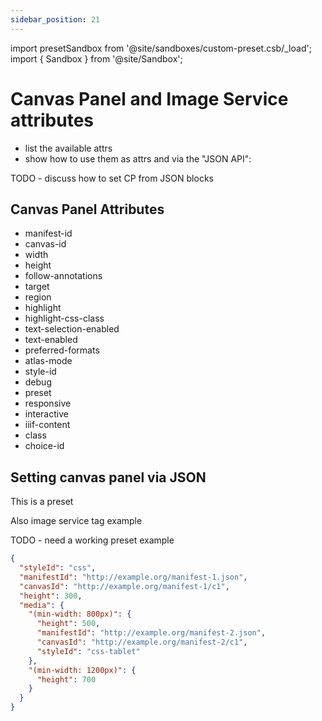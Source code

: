 ```yaml
---
sidebar_position: 21
---
```


import presetSandbox from '@site/sandboxes/custom-preset.csb/_load';
import { Sandbox } from '@site/Sandbox';

# Canvas Panel and Image Service attributes

 - list the available attrs
 - show how to use them as attrs and via the "JSON API":

 TODO - discuss how to set CP from JSON blocks


## Canvas Panel Attributes

 - manifest-id
 - canvas-id
 - width
 - height
 - follow-annotations
 - target
 - region
 - highlight
 - highlight-css-class
 - text-selection-enabled
 - text-enabled
 - preferred-formats
 - atlas-mode
 - style-id
 - debug
 - preset
 - responsive
 - interactive
 - iiif-content
 - class
 - choice-id
    

## Setting canvas panel via JSON

This is a preset

Also image service tag example

TODO - need a working preset example


```json
{
  "styleId": "css",
  "manifestId": "http://example.org/manifest-1.json",
  "canvasId": "http://example.org/manifest-1/c1",
  "height": 300,
  "media": {
    "(min-width: 800px)": { 
      "height": 500,
      "manifestId": "http://example.org/manifest-2.json",
      "canvasId": "http://example.org/manifest-2/c1",
      "styleId": "css-tablet"
    },
    "(min-width: 1200px)": {
      "height": 700
    }
  }
}
```

<Sandbox project={presetSandbox} />
